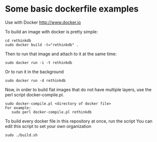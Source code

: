 Some basic dockerfile examples
==============================

Use with Docker http://www.docker.io

To build an image with docker is pretty simple:

    cd rethinkdb
    sudo docker build -t="rethinkdb" .

Then to run that image and attach to it at the same time:

    sudo docker run -i -t rethinkdb
    
Or to run it in the background
  
    sudo docker run -d rethinkdb

Now, in order to build flat images that do not have multiple layers,
use the perl script docker-compile.pl.  
  
    sudo docker-compile.pl <directory of docker file>
    For example:
       sudo perl docker-compile.pl rethinkdb

To build every docker file in this repository at once, run the script
You can edit this script to set your own organization

    sudo ./build.sh
